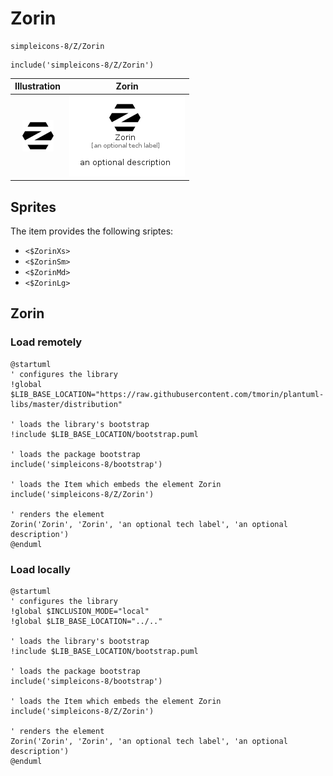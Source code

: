 # Zorin


```text
simpleicons-8/Z/Zorin
```

```text
include('simpleicons-8/Z/Zorin')
```



| Illustration | Zorin |
| :---: | :---: |
| ![illustration for Illustration](../../simpleicons-8/Z/Zorin.png) | ![illustration for Zorin](../../simpleicons-8/Z/Zorin.Local.png) |



## Sprites
The item provides the following sriptes:

- `<$ZorinXs>`
- `<$ZorinSm>`
- `<$ZorinMd>`
- `<$ZorinLg>`





## Zorin

### Load remotely
```plantuml
@startuml
' configures the library
!global $LIB_BASE_LOCATION="https://raw.githubusercontent.com/tmorin/plantuml-libs/master/distribution"

' loads the library's bootstrap
!include $LIB_BASE_LOCATION/bootstrap.puml

' loads the package bootstrap
include('simpleicons-8/bootstrap')

' loads the Item which embeds the element Zorin
include('simpleicons-8/Z/Zorin')

' renders the element
Zorin('Zorin', 'Zorin', 'an optional tech label', 'an optional description')
@enduml
```

### Load locally
```plantuml
@startuml
' configures the library
!global $INCLUSION_MODE="local"
!global $LIB_BASE_LOCATION="../.."

' loads the library's bootstrap
!include $LIB_BASE_LOCATION/bootstrap.puml

' loads the package bootstrap
include('simpleicons-8/bootstrap')

' loads the Item which embeds the element Zorin
include('simpleicons-8/Z/Zorin')

' renders the element
Zorin('Zorin', 'Zorin', 'an optional tech label', 'an optional description')
@enduml
```

